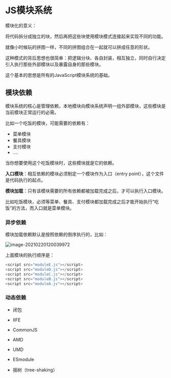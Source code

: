 # JS模块系统

模块化的意义：

将代码拆分成独立的块，然后再把这些块使用模块模式连接起来实现不同的功能。

就像小时候玩的拼图一样，不同的拼图组合在一起就可以拼成任意的形状。

这种模式的背后思想也很简单：把逻辑分块、各自封装，相互独立，同时自行决定引入执行那些外部模块以及暴露自身的那些模块。

这个基本的思想是所有的JavaScript模块系统的基础。

## 模块依赖

模块系统的核心是管理依赖，本地模块向模块系统声明一组外部模块，这些模块是当前模块正常运行的必需。

比如一个吃饭的模块，可能需要的依赖有：

- 菜单模块
- 餐具模块
- 支付模块
- ....

当你想要使用这个吃饭模块时，这些模块就是它的依赖。

**入口模块**：相互依赖的模块必须制定一个模块作为入口（entry point），这个文件是代码执行的起点。

**模块加载**：只有该模块需要的所有依赖都被加载完成之后，才可以执行入口模块。

比如吃饭模块，必须等菜单、餐具、支付模块都加载完成之后才能开始执行“吃饭”的方法，而入口就是菜单模块。

### 异步依赖

模块加载依赖默认是按照依赖的倒序执行的，比如：

![image-20210220120039972](C:\Users\boao\AppData\Roaming\Typora\typora-user-images\image-20210220120039972.png)

上面模块的执行顺序是：

```js
<script src="moduleE.js"></script>
<script src="moduleD.js"></script>
<script src="moduleC.js"></script>
<script src="moduleB.js"></script>
<script src="moduleA.js"></script>
```



### 动态依赖

- 闭包

- IIFE
- CommonJS
- AMD
- UMD
- ESmodule
- 揺树（tree-shaking）

